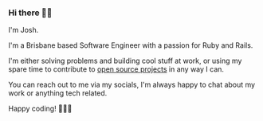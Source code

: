 ### Hi there 👋🏽

I'm Josh.

I'm a Brisbane based Software Engineer with a passion for Ruby and Rails.

I'm either solving problems and building cool stuff at work, or using my spare time to contribute to [open source projects](https://github.com/users/joshuay03/projects/1) in any way I can.

You can reach out to me via my socials, I'm always happy to chat about my work or anything tech related.

Happy coding! 👨🏽‍💻
